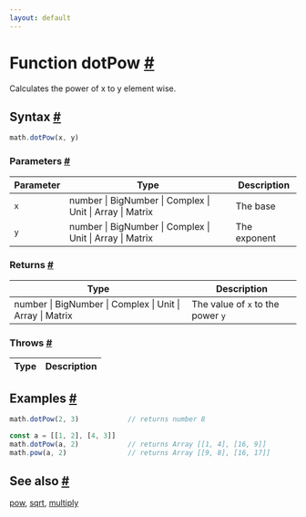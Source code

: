 ```yaml
---
layout: default
---
```


<!-- Note: This file is automatically generated from source code comments. Changes made in this file will be overridden. -->

<h1 id="function-dotpow">Function dotPow <a href="#function-dotpow" title="Permalink">#</a></h1>

Calculates the power of x to y element wise.


<h2 id="syntax">Syntax <a href="#syntax" title="Permalink">#</a></h2>

```js
math.dotPow(x, y)
```

<h3 id="parameters">Parameters <a href="#parameters" title="Permalink">#</a></h3>

Parameter | Type | Description
--------- | ---- | -----------
`x` | number &#124; BigNumber &#124; Complex &#124; Unit &#124; Array &#124; Matrix | The base
`y` | number &#124; BigNumber &#124; Complex &#124; Unit &#124; Array &#124; Matrix | The exponent

<h3 id="returns">Returns <a href="#returns" title="Permalink">#</a></h3>

Type | Description
---- | -----------
number &#124; BigNumber &#124; Complex &#124; Unit &#124; Array &#124; Matrix | The value of `x` to the power `y`


<h3 id="throws">Throws <a href="#throws" title="Permalink">#</a></h3>

Type | Description
---- | -----------


<h2 id="examples">Examples <a href="#examples" title="Permalink">#</a></h2>

```js
math.dotPow(2, 3)            // returns number 8

const a = [[1, 2], [4, 3]]
math.dotPow(a, 2)            // returns Array [[1, 4], [16, 9]]
math.pow(a, 2)               // returns Array [[9, 8], [16, 17]]
```


<h2 id="see-also">See also <a href="#see-also" title="Permalink">#</a></h2>

[pow](pow.html),
[sqrt](sqrt.html),
[multiply](multiply.html)
